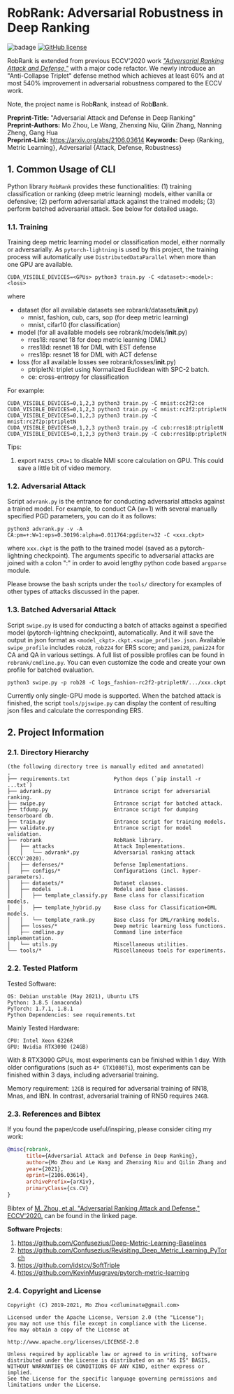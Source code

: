 RobRank: Adversarial Robustness in Deep Ranking
===

![badage](https://github.com/cdluminate/robrank/actions/workflows/github-actions-demo.yml/badge.svg)
[![GitHub license](https://img.shields.io/github/license/cdluminate/robrank)](https://github.com/cdluminate/robrank/blob/main/LICENSE)

RobRank is extended from previous ECCV'2020 work [*"Adversarial Ranking
Attack and Defense,"*](https://github.com/cdluminate/advrank) with a major
code refactor. We newly introduce an "Anti-Collapse Triplet" defense method
which achieves at least 60% and at most 540% improvement in adversarial
robustness compared to the ECCV work.

Note, the project name is Rob**R**ank, instead of Rob**B**ank.

**Preprint-Title:** "Adversarial Attack and Defense in Deep Ranking"  
**Preprint-Authors:** Mo Zhou, Le Wang, Zhenxing Niu, Qilin Zhang, Nanning Zheng, Gang Hua  
**Preprint-Link:** https://arxiv.org/abs/2106.03614
**Keywords:** Deep {Ranking, Metric Learning}, Adversarial {Attack, Defense, Robustness}

## 1. Common Usage of CLI

Python library `RobRank` provides these functionalities: (1) training 
classification or ranking (deep metric learning) models, either vanilla
or defensive; (2) perform adversarial attack against the trained models;
(3) perform batched adversarial attack. See below for detailed usage.

### 1.1. Training

Training deep metric learning model or classification model, either normally or adversarially.
As `pytorch-lightning` is used by this project, the training process will automatically use `DistributedDataParallel` when more than one GPU are available.

```shell
CUDA_VISIBLE_DEVICES=<GPUs> python3 train.py -C <dataset>:<model>:<loss>
```

where
* dataset (for all available datasets see robrank/datasets/__init__.py)
  * mnist, fashion, cub, cars, sop (for deep metric learning)
  * mnist, cifar10 (for classification)
* model (for all available models see robrank/models/__init__.py)
  * rres18: resnet 18 for deep metric learning (DML)
  * rres18d: resnet 18 for DML with EST defense
  * rres18p: resnet 18 for DML with ACT defense
* loss (for all available losses see robrank/losses/__init__.py)
  * ptripletN: triplet using Normalized Euclidean with SPC-2 batch.
  * ce: cross-entropy for classification

For example:
```shell
CUDA_VISIBLE_DEVICES=0,1,2,3 python3 train.py -C mnist:cc2f2:ce
CUDA_VISIBLE_DEVICES=0,1,2,3 python3 train.py -C mnist:rc2f2:ptripletN
CUDA_VISIBLE_DEVICES=0,1,2,3 python3 train.py -C mnist:rc2f2p:ptripletN
CUDA_VISIBLE_DEVICES=0,1,2,3 python3 train.py -C cub:rres18:ptripletN
CUDA_VISIBLE_DEVICES=0,1,2,3 python3 train.py -C cub:rres18p:ptripletN
```

Tips:
1. export `FAISS_CPU=1` to disable NMI score calculation on GPU. This could
save a little bit of video memory.

### 1.2. Adversarial Attack

Script `advrank.py` is the entrance for conducting adversarial attacks
against a trained model. For example, to conduct CA (w=1) with several
manually specified PGD parameters, you can do it as follows:

```shell
python3 advrank.py -v -A CA:pm=+:W=1:eps=0.30196:alpha=0.011764:pgditer=32 -C <xxx.ckpt>
```
where `xxx.ckpt` is the path to the trained model (saved as a pytorch-lightning checkpoint).
The arguments specific to adversarial attacks are joined with a colon ":"
in order to avoid lengthy python code based `argparse` module.

Please browse the bash scripts under the `tools/` directory for examples
of other types of attacks discussed in the paper.

### 1.3. Batched Adversarial Attack

Script `swipe.py` is used for conducting a batch of attacks against a specified
model (pytorch-lightning checkpoint), automatically. And it will save the
output in json format as `<model_ckpt>.ckpt.<swipe_profile>.json`.
Available `swipe_profile` includes `rob28`, `rob224` for ERS score;
and `pami28`, `pami224` for CA and QA in various settings. A full list
of possible profiles can be found in `robrank/cmdline.py`. You can even
customize the code and create your own profile for batched evaluation.

```shell
python3 swipe.py -p rob28 -C logs_fashion-rc2f2-ptripletN/.../xxx.ckpt
```

Currently only single-GPU mode is supported. When the batched attack is finished,
the script `tools/pjswipe.py` can display the content of resulting
json files and calculate the corresponding ERS.

## 2. Project Information

### 2.1. Directory Hierarchy

```
(the following directory tree is manually edited and annotated)
.
├── requirements.txt              Python deps (`pip install -r ...txt`)
├── advrank.py                    Entrance script for adversarial ranking.
├── swipe.py                      Entrance script for batched attack.
├── tfdump.py                     Entrance script for dumping tensorboard db.
├── train.py                      Entrance script for training models.
├── validate.py                   Entrance script for model validation.
├── robrank                       RobRank library.
│   ├── attacks                   Attack Implementations.
│   │   └── advrank*.py           Adversarial ranking attack (ECCV'2020).
│   ├── defenses/*                Defense Implementations.
│   ├── configs/*                 Configurations (incl. hyper-parameters).
│   ├── datasets/*                Dataset classes.
│   ├── models                    Models and base classes.
│   │   ├── template_classify.py  Base class for classification models.
│   │   ├── template_hybrid.py    Base class for Classification+DML models.
│   │   └── template_rank.py      Base class for DML/ranking models.
│   ├── losses/*                  Deep metric learning loss functions.
│   ├── cmdline.py                Command line interface implementation.
│   └── utils.py                  Miscellaneous utilities.
└── tools/*                       Miscellaneous tools for experiments.
```

### 2.2. Tested Platform

Tested Software:

```
OS: Debian unstable (May 2021), Ubuntu LTS
Python: 3.8.5 (anaconda)
PyTorch: 1.7.1, 1.8.1
Python Dependencies: see requirements.txt
```

Mainly Tested Hardware:
```
CPU: Intel Xeon 6226R
GPU: Nvidia RTX3090 (24GB)
```
With 8 RTX3090 GPUs, most experiments can be finished within 1 day.
With older configurations (such as `4* GTX1080Ti`), most experiments can be
finished within 3 days, including adversarial training.

Memory requirement: `12GB` is required for adversarial training of RN18, Mnas,
and IBN. In contrast, adversarial training of RN50 requires `24GB`.

### 2.3. References and Bibtex

If you found the paper/code useful/inspiring, please consider citing my work:

```bibtex
@misc{robrank,
      title={Adversarial Attack and Defense in Deep Ranking}, 
      author={Mo Zhou and Le Wang and Zhenxing Niu and Qilin Zhang and Nanning Zheng and Gang Hua},
      year={2021},
      eprint={2106.03614},
      archivePrefix={arXiv},
      primaryClass={cs.CV}
}
```

Bibtex of [M. Zhou, et al. "Adversarial Ranking Attack and Defense," ECCV'2020.](https://github.com/cdluminate/advrank) can be found in the linked page.

**Software Projects:**

1. https://github.com/Confusezius/Deep-Metric-Learning-Baselines
2. https://github.com/Confusezius/Revisiting_Deep_Metric_Learning_PyTorch
3. https://github.com/idstcv/SoftTriple
4. https://github.com/KevinMusgrave/pytorch-metric-learning

### 2.4. Copyright and License

```
Copyright (C) 2019-2021, Mo Zhou <cdluminate@gmail.com>

Licensed under the Apache License, Version 2.0 (the "License");
you may not use this file except in compliance with the License.
You may obtain a copy of the License at

http://www.apache.org/licenses/LICENSE-2.0

Unless required by applicable law or agreed to in writing, software
distributed under the License is distributed on an "AS IS" BASIS,
WITHOUT WARRANTIES OR CONDITIONS OF ANY KIND, either express or implied.
See the License for the specific language governing permissions and
limitations under the License.
```
